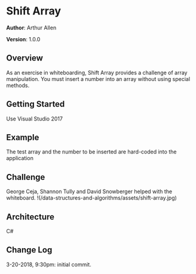 # Shift Array

**Author**: Arthur Allen

**Version**: 1.0.0

## Overview
<!-- Provide a high level overview of what this application is and why you are building it, beyond the fact that it's an assignment for a Code Fellows 401 class. (i.e. What's your problem domain?) -->
As an exercise in whiteboarding, Shift Array provides a challenge of array manipulation.  You must insert a number into an array without using special methods.

## Getting Started
<!-- What are the steps that a user must take in order to build this app on their own machine and get it running? -->
Use Visual Studio 2017

## Example
<!-- Show them what it looks like and how to use the application.  -->
The test array and the number to be inserted are hard-coded into the application

## Challenge
George Ceja,	Shannon Tully and David Snowberger helped with the whiteboard.
!(/data-structures-and-algorithms/assets/shift-array.jpg)

## Architecture
C#

## Change Log
3-20-2018, 9:30pm: initial commit.